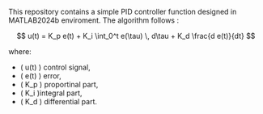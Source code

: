 This repository contains a simple PID controller function designed in MATLAB2024b enviroment.
The algorithm follows :

$$
u(t) = K_p e(t) + K_i \int_0^t e(\tau) \, d\tau + K_d \frac{d e(t)}{dt}
$$

where:

- \( u(t) \) control signal,  
- \( e(t) \) error,  
- \( K_p \) proportinal part,  
- \( K_i \)integral part,  
- \( K_d \) differential part.


